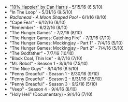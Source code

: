 * ["10% Happier" by Dan Harris](https://www.amazon.com/10-Happier-Self-Help-Actually-Works/dp/0062265423) - 5/15/16 (6.5/10)
* "In The Loop" - 5/31/16 (9.5/10)
* _Radiohead - A Moon Shaped Pool_ - 6/1/16 (8/10)
* "Cape Fear" - 6/12/16 (8/10)
* "Remember" - 6/22/16 (8/10)
* "The Hunger Games" - 7/2/16 (8/10)
* "The Hunger Games: Catching Fire" - 7/3/16 (7/10)
* "The Hunger Games: Mockingjay - Part 1" - 7/4/16 (5/10)
* "The Hunger Games: Mockingjay - Part 2" - 7/4/16 (5/10)
* "The Godfather" - 7/7/16 (10/10)
* "Black Coal, Thin Ice" - 8/7/16 (7/10)
* "Mr. Robot" - Season 1 - 8/6/16 (7.5/10)
* "The Nice Guys" - 8/14/16 (8.5/10)
* "Penny Dreadful" - Season 1 - 8/30/16 (9/10)
* "Penny Dreadful" - Season 2 - 8/31/16 (7.5/10)
* "Penny Dreadful" - Season 3 - 9/2/16 (5/10)
* "Veep" - Season 4 - 9/4/16 (8/10)
* "Holy Hell" (Documentary) - 9/4/16 (7/10)

